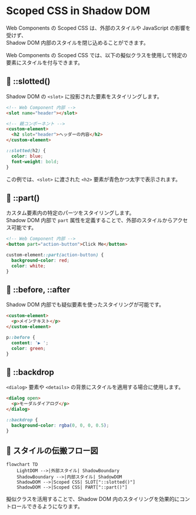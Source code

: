 # Scoped CSS in Shadow DOM

Web Components の Scoped CSS は、外部のスタイルや JavaScript の影響を受けず、  
Shadow DOM 内部のスタイルを閉じ込めることができます。

Web Components の Scoped CSS では、以下の擬似クラスを使用して特定の要素にスタイルを付与できます。

## 🔹 ::slotted()
Shadow DOM の `<slot>` に投影された要素をスタイリングします。

```html
<!-- Web Component 内部 -->
<slot name="header"></slot>
```

```html
<!-- 親コンポーネント -->
<custom-element>
  <h2 slot="header">ヘッダーの内容</h2>
</custom-element>
```

```css
::slotted(h2) {
  color: blue;
  font-weight: bold;
}
```

この例では、`<slot>` に渡された `<h2>` 要素が青色かつ太字で表示されます。


## 🔹 ::part()
カスタム要素内の特定のパーツをスタイリングします。  
Shadow DOM 内部で `part` 属性を定義することで、外部のスタイルからアクセス可能です。

```html
<!-- Web Component 内部 -->
<button part="action-button">Click Me</button>
```

```css
custom-element::part(action-button) {
  background-color: red;
  color: white;
}
```


## 🔹 ::before, ::after
Shadow DOM 内部でも疑似要素を使ったスタイリングが可能です。

```html
<custom-element>
  <p>メインテキスト</p>
</custom-element>
```

```css
p::before {
  content: '▶ ';
  color: green;
}
```


## 🔹 ::backdrop
`<dialog>` 要素や `<details>` の背景にスタイルを適用する場合に使用します。

```html
<dialog open>
  <p>モーダルダイアログ</p>
</dialog>
```

```css
::backdrop {
  background-color: rgba(0, 0, 0, 0.5);
}
```


## 🔹 スタイルの伝搬フロー図
```mermaid
flowchart TD
    LightDOM -->|外部スタイル| ShadowBoundary
    ShadowBoundary -->|内部スタイル| ShadowDOM
    ShadowDOM -->|Scoped CSS| SLOT["::slotted()"]
    ShadowDOM -->|Scoped CSS| PART["::part()"]
```


擬似クラスを活用することで、Shadow DOM 内のスタイリングを効果的にコントロールできるようになります。
